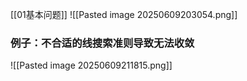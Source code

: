 [[01基本问题]]
![[Pasted image 20250609203054.png]]
### 例子：不合适的线搜索准则导致无法收敛
![[Pasted image 20250609211815.png]]